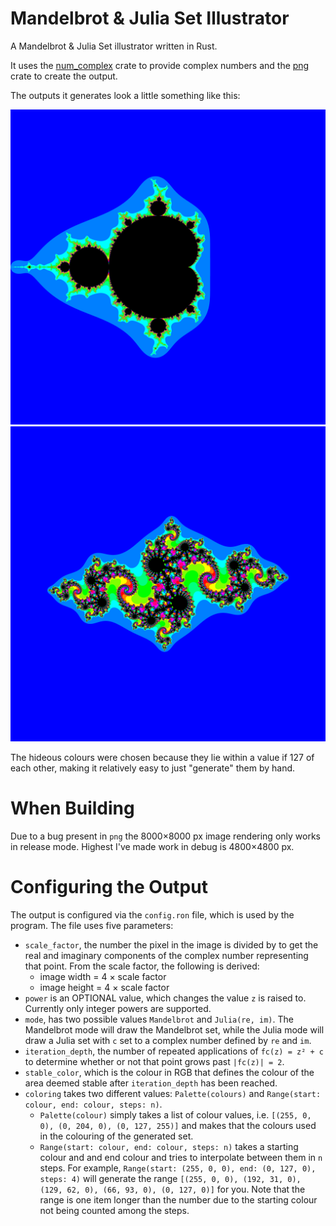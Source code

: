 # Mandelbrot & Julia Set Illustrator

A Mandelbrot & Julia Set illustrator written in Rust.

It uses the [num_complex](https://github.com/rust-num/num-complex) crate to provide complex numbers and the [png](https://github.com/image-rs/image-png) crate to create the output.

The outputs it generates look a little something like this:

![Mandelbrot Example](https://raw.githubusercontent.com/ElectricCoffee/mandelbrot/master/mandelbrot_8000x8000.png)
![Julia Example](https://raw.githubusercontent.com/ElectricCoffee/mandelbrot/master/julia_-0.8%2B0.156i_8000x8000.png)

The hideous colours were chosen because they lie within a value if 127 of each other, making it relatively easy to just "generate" them by hand.

# When Building

Due to a bug present in `png` the 8000×8000 px image rendering only works in release mode.
Highest I've made work in debug is 4800×4800 px.

# Configuring the Output
The output is configured via the `config.ron` file, which is used by the program.
The file uses five parameters:
* `scale_factor`, the number the pixel in the image is divided by to get the real and imaginary components of the complex number representing that point.
From the scale factor, the following is derived:
    - image width = 4 × scale factor
    - image height = 4 × scale factor
* `power` is an OPTIONAL value, which changes the value `z` is raised to.
Currently only integer powers are supported.
* `mode`, has two possible values `Mandelbrot` and `Julia(re, im)`. The Mandelbrot mode will draw the Mandelbrot set, while the Julia mode will draw a Julia set with `c` set to a complex number defined by `re` and `im`.
* `iteration_depth`, the number of repeated applications of `fc(z) = z² + c` to determine whether or not that point grows past `|fc(z)| = 2`.
* `stable_color`, which is the colour in RGB that defines the colour of the area deemed stable after `iteration_depth` has been reached.
* `coloring` takes two different values: `Palette(colours)` and `Range(start: colour, end: colour, steps: n)`.
    - `Palette(colour)` simply takes a list of colour values, i.e. `[(255, 0, 0), (0, 204, 0), (0, 127, 255)]` and makes that the colours used in the colouring of the generated set.
    - `Range(start: colour, end: colour, steps: n)` takes a starting colour and and end colour and tries to interpolate between them in `n` steps.
    For example, `Range(start: (255, 0, 0), end: (0, 127, 0), steps: 4)` will generate the range `[(255, 0, 0), (192, 31, 0), (129, 62, 0), (66, 93, 0), (0, 127, 0)]` for you. Note that the range is one item longer than the number due to the starting colour not being counted among the steps.